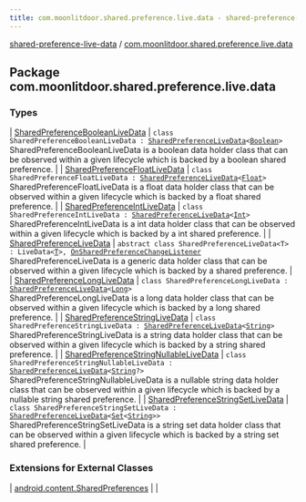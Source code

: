 ```yaml
---
title: com.moonlitdoor.shared.preference.live.data - shared-preference-live-data
---
```


[shared-preference-live-data](../index.html) / [com.moonlitdoor.shared.preference.live.data](./index.html)

## Package com.moonlitdoor.shared.preference.live.data

### Types

| [SharedPreferenceBooleanLiveData](-shared-preference-boolean-live-data/index.html) | `class SharedPreferenceBooleanLiveData : `[`SharedPreferenceLiveData`](-shared-preference-live-data/index.html)`<`[`Boolean`](https://kotlinlang.org/api/latest/jvm/stdlib/kotlin/-boolean/index.html)`>`<br>SharedPreferenceBooleanLiveData is a boolean data holder class that can be observed within a given lifecycle which is backed by a boolean shared preference. |
| [SharedPreferenceFloatLiveData](-shared-preference-float-live-data/index.html) | `class SharedPreferenceFloatLiveData : `[`SharedPreferenceLiveData`](-shared-preference-live-data/index.html)`<`[`Float`](https://kotlinlang.org/api/latest/jvm/stdlib/kotlin/-float/index.html)`>`<br>SharedPreferenceFloatLiveData is a float data holder class that can be observed within a given lifecycle which is backed by a float shared preference. |
| [SharedPreferenceIntLiveData](-shared-preference-int-live-data/index.html) | `class SharedPreferenceIntLiveData : `[`SharedPreferenceLiveData`](-shared-preference-live-data/index.html)`<`[`Int`](https://kotlinlang.org/api/latest/jvm/stdlib/kotlin/-int/index.html)`>`<br>SharedPreferenceIntLiveData is a int data holder class that can be observed within a given lifecycle which is backed by a int shared preference. |
| [SharedPreferenceLiveData](-shared-preference-live-data/index.html) | `abstract class SharedPreferenceLiveData<T> : LiveData<`[`T`](-shared-preference-live-data/index.html#T)`>, `[`OnSharedPreferenceChangeListener`](https://developer.android.com/reference/android/content/SharedPreferences/OnSharedPreferenceChangeListener.html)<br>SharedPreferenceLiveData is a generic data holder class that can be observed within a given lifecycle which is backed by a shared preference. |
| [SharedPreferenceLongLiveData](-shared-preference-long-live-data/index.html) | `class SharedPreferenceLongLiveData : `[`SharedPreferenceLiveData`](-shared-preference-live-data/index.html)`<`[`Long`](https://kotlinlang.org/api/latest/jvm/stdlib/kotlin/-long/index.html)`>`<br>SharedPreferenceLongLiveData is a long data holder class that can be observed within a given lifecycle which is backed by a long shared preference. |
| [SharedPreferenceStringLiveData](-shared-preference-string-live-data/index.html) | `class SharedPreferenceStringLiveData : `[`SharedPreferenceLiveData`](-shared-preference-live-data/index.html)`<`[`String`](https://kotlinlang.org/api/latest/jvm/stdlib/kotlin/-string/index.html)`>`<br>SharedPreferenceStringLiveData is a string data holder class that can be observed within a given lifecycle which is backed by a string shared preference. |
| [SharedPreferenceStringNullableLiveData](-shared-preference-string-nullable-live-data/index.html) | `class SharedPreferenceStringNullableLiveData : `[`SharedPreferenceLiveData`](-shared-preference-live-data/index.html)`<`[`String`](https://kotlinlang.org/api/latest/jvm/stdlib/kotlin/-string/index.html)`?>`<br>SharedPreferenceStringNullableLiveData is a nullable string data holder class that can be observed within a given lifecycle which is backed by a nullable string shared preference. |
| [SharedPreferenceStringSetLiveData](-shared-preference-string-set-live-data/index.html) | `class SharedPreferenceStringSetLiveData : `[`SharedPreferenceLiveData`](-shared-preference-live-data/index.html)`<`[`Set`](https://kotlinlang.org/api/latest/jvm/stdlib/kotlin.collections/-set/index.html)`<`[`String`](https://kotlinlang.org/api/latest/jvm/stdlib/kotlin/-string/index.html)`>>`<br>SharedPreferenceStringSetLiveData is a string set data holder class that can be observed within a given lifecycle which is backed by a string set shared preference. |

### Extensions for External Classes

| [android.content.SharedPreferences](android.content.-shared-preferences/index.html) |  |

